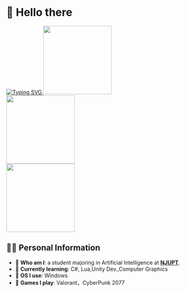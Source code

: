 # 👋 Hello there 

<a href="https://git.io/typing-svg">
  <img src="https://readme-typing-svg.demolab.com?font=Fira+Code&pause=1000&random=false&width=435&separator=%3D&lines=Debug.Log(%22Hello,+world!%22);" alt="Typing SVG" />
</a>

<img src='https://github-readme-stats-swart-one-32.vercel.app/api/top-langs?username=whisper3zzz&size_weight=0.5&count_weight=0.5&layout=compact&theme=transparent&hide=javascript,html,css' height="180px"/>

<br>

<img src='https://github-readme-stats-swart-one-32.vercel.app/api?username=whisper3zzz&show_icons=true&theme=radical' height="180px" />

<br>
<img src='https://github-readme-stats-swart-one-32.vercel.app/wakatime?username=whisper3zzz' height="180px" />

## 🏃‍♂️ Personal Information
- 🔭 **Who am I**: a student majoring in Artificial Intelligence at [**NJUPT**](https://www.njupt.edu.cn/).
- 🌱 **Currently learning**: C#, Lua,Unity Dev.,Computer Graphics
- 🐧 **OS I use**: Windows
- 🧊 **Games I play**: Valorant，CyberPunk 2077
